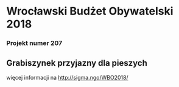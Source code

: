 # Wrocławski Budżet Obywatelski 2018

### Projekt numer 207
## Grabiszynek przyjazny dla pieszych

więcej informacji na
http://sigma.ngo/WBO2018/
